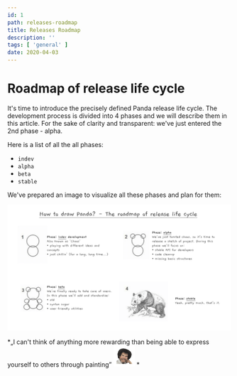 ```yaml
---
id: 1
path: releases-roadmap
title: Releases Roadmap
description: ''
tags: [ 'general' ]
date: 2020-04-03
---
```


# Roadmap of release life cycle
It's time to introduce the precisely defined Panda release life cycle.
The development process is divided into 4 phases and we will describe them in this article.
For the sake of clarity and transparent: we've just entered the 2nd phase - alpha.

Here is a list of all the all phases:
* `indev`
* `alpha`
* `beta`
* `stable`

We've prepared an image to visualize all these phases and plan for them:

![How to draw Panda](/news/1.how-to-draw-panda.png) 

*„I can't think of anything more rewarding than being able to express yourself to others through painting”
<img class='emoji' src="/news/1.bob-ross.png" alt='Bob Ross'> *
